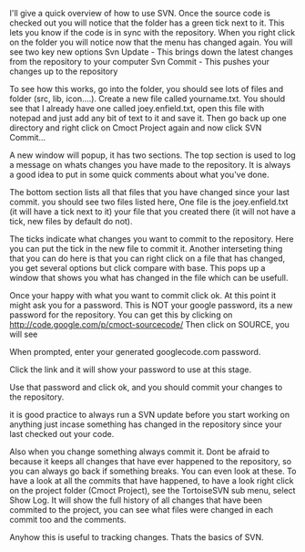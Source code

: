 I'll give a quick overview of how to use SVN. Once the source code is checked out you will notice that the folder has a green tick next to it. This lets you know if the code is in sync with the repository. When you right click on the folder you will notice now that the menu has changed again. You will see two key new options
Svn Update  - This brings down the latest changes from the repository to your computer
Svn Commit - This pushes your changes up to the repository

To see how this works, go into the folder, you should see lots of files and folder (src, lib, icon....). Create a new file called yourname.txt. You should see that I already have one called joey.enfield.txt, open this file with notepad and just add any bit of text to it and save it. Then go back up one directory and right click on Cmoct Project again and now click SVN Commit...

A new window will popup, it has two sections.
The top section is used to log a message on whats changes you have made to the repository. It is always a good idea to put in some quick comments about what you've done.

The bottom section lists all that files that you have changed since your last commit.
you should see two files listed here,
One file is the joey.enfield.txt (it will have a tick next to it)
your file that you created there (it will not have a tick, new files by default do not).

The ticks indicate what changes you want to commit to the repository.
Here you can put the tick in the new file to commit it. Another interseting thing that you can do here is that you can right click on a file that has changed, you get several options but click compare with base.
This pops up a window that shows you what has changed in the file which can be usefull.

Once your happy with what you want to commit click ok. At this point it might ask you for a password.
This is NOT your google password, its a new password for the repository. You can get this by clicking on
http://code.google.com/p/cmoct-sourcecode/
Then click on SOURCE, you will see

When prompted, enter your generated googlecode.com password.

Click the link and it will show your password to use at this stage.

Use that password and click ok, and you should commit your changes to the repository.

it is good practice to always run a SVN update  before you start working on anything
just incase something has changed in the repository since your last checked out your code.

Also when you change something always commit it. Dont be afraid to because it keeps all changes that have ever happened to the repository, so you can always go back if something breaks. You can even look at these. To have a look at all the commits that have happened, to have a look right click on the project folder (Cmoct Project), see the TortoiseSVN sub menu, select Show Log. It will show the full history of all changes that have been commited to the project, you can see what files were changed in each commit too and the comments.

Anyhow this is useful to tracking changes. Thats the basics of SVN.